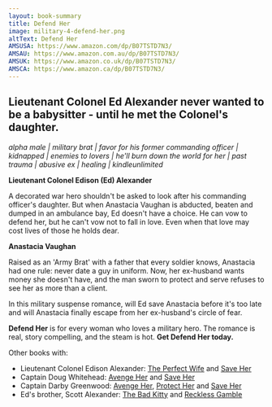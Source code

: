 ```yaml
---
layout: book-summary
title: Defend Her
image: military-4-defend-her.png
altText: Defend Her
AMSUSA: https://www.amazon.com/dp/B07TSTD7N3/
AMSAU: https://www.amazon.com.au/dp/B07TSTD7N3/
AMSUK: https://www.amazon.co.uk/dp/B07TSTD7N3/
AMSCA: https://www.amazon.ca/dp/B07TSTD7N3/
---
```


## Lieutenant Colonel Ed Alexander never wanted to be a babysitter - until he met the Colonel's daughter.

_alpha male | military brat | favor for his former commanding officer | kidnapped | enemies to lovers | he'll burn down the world for her | past trauma | abusive ex | healing | kindleunlimited_

**Lieutenant Colonel Edison (Ed) Alexander** 

A decorated war hero shouldn't be asked to look after his commanding officer's daughter. But when Anastacia Vaughan is abducted, beaten and dumped in an ambulance bay, Ed doesn't have a choice. He can vow to defend her, but he can't vow not to fall in love. Even when that love may cost lives of those he holds dear.

**Anastacia Vaughan**

Raised as an 'Army Brat' with a father that every soldier knows, Anastacia had one rule: never date a guy in uniform. Now, her ex-husband wants money she doesn't have, and the man sworn to protect and serve refuses to see her as more than a client.

In this military suspense romance, will Ed save Anastacia before it's too late and will Anastacia finally escape from her ex-husband's circle of fear.


**Defend Her** is for every woman who loves a military hero. The romance is real, story compelling, and the steam is hot. **Get Defend Her today.**

Other books with:
- Lieutenant Colonel Edison Alexander: [The Perfect Wife](https://www.amazon.com/gp/product/B07NBKTXY9/ "The Perfect Wife") and [Save Her](https://www.amazon.com/dp/B07QXP78SZ/ "Save Her")
- Captain Doug Whitehead: [Avenge Her](https://www.amazon.com/dp/B07J1V9GV8/ "Avenge Her") and [Save Her](https://www.amazon.com/dp/B07QXP78SZ/ "Save Her")
- Captain Darby Greenwood: [Avenge Her](https://www.amazon.com/dp/B07J1V9GV8/ "Avenge Her"), [Protect Her](https://www.amazon.com/dp/B07J429XPV/ "Protect Her") and [Save Her](https://www.amazon.com/dp/B07QXP78SZ/ "Save Her")
- Ed's brother, Scott Alexander: [The Bad Kitty](https://www.amazon.com/dp/B07N1XZM99/ "The Bad Kitty") and [Reckless Gamble](https://www.amazon.com/dp/B08HXGYPV6/ "Reckless Gamble")
